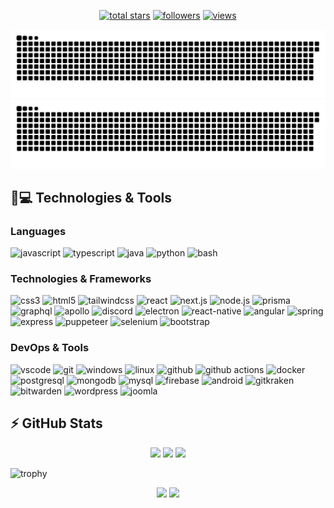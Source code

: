 <p align="center">
  <a href="https://github.com/Don-Cryptus?tab=repositories&sort=stargazers">
    <img alt="total stars" title="Total stars on GitHub" src="https://custom-icon-badges.herokuapp.com/badge/dynamic/json?logo=star&host=formatted-dynamic-badges.herokuapp.com&formatter=metric&style=for-the-badge&color=55960c&labelColor=488207&label=stars&query=%24.stars&url=https%3A%2F%2Fapi.github-star-counter.workers.dev%2Fuser%2FDon-Cryptus"/></a>
  <a href="https://github.com/Don-Cryptus?tab=followers">
    <img alt="followers" title="Follow me on Github" src="https://custom-icon-badges.herokuapp.com/github/followers/Don-Cryptus?color=236ad3&labelColor=1155ba&style=for-the-badge&logo=person-add&label=Follow&logoColor=white"/></a>
  <a href="https://github.com/Don-Cryptus/Simple-View-Counter">
    <img alt="views" title="GitHub profile views" src="https://komarev.com/ghpvc/?username=Don-Cryptus&style=for-the-badge&color=lightgrey"/></a>
</p>

![github contribution grid snake animation](https://raw.githubusercontent.com/don-cryptus/don-cryptus/output/github-contribution-grid-snake-dark.svg#gh-dark-mode-only)![github contribution grid snake animation](https://raw.githubusercontent.com/don-cryptus/don-cryptus/output/github-contribution-grid-snake.svg#gh-light-mode-only)

## 🚀💻 Technologies & Tools

### Languages

![javascript](https://img.shields.io/badge/javascript-black?style=flat-square&logo=javascript)
![typescript](https://img.shields.io/badge/typescript-black?style=flat-square&logo=typescript)
![java](https://custom-icon-badges.herokuapp.com/badge/java-black.svg?logo=java&logoColor=white&style=flat-square)
![python](https://img.shields.io/badge/python-black?style=flat-square&logo=python)
![bash](https://img.shields.io/badge/bash-black?style=flat-square&logo=gnu-bash)

### Technologies & Frameworks

![css3](https://img.shields.io/badge/css3-black?style=flat-square&logo=css3&logoColor=1572B6)
![html5](https://img.shields.io/badge/html5-black?style=flat-square&logo=html5)
![tailwindcss](https://img.shields.io/badge/tailwindcss-black?style=flat-square&logo=tailwindcss)
![react](https://img.shields.io/badge/react-black?style=flat-square&logo=react)
![next.js](https://img.shields.io/badge/next.js-black?style=flat-square&logo=next.js)
![node.js](https://img.shields.io/badge/node.js-black?style=flat-square&logo=node.js)
![prisma](https://img.shields.io/badge/prisma-black?style=flat-square&logo=prisma&logoColor=2D3748)
![graphql](https://img.shields.io/badge/graphql-black?style=flat-square&logo=graphql&logoColor=E10098)
![apollo](https://img.shields.io/badge/apollo-black?style=flat-square&logo=apollo-graphql)
![discord](https://img.shields.io/badge/discord.js-black?style=flat-square&logo=discord)
![electron](https://img.shields.io/badge/electron-black?style=flat-square&logo=electron)
![react-native](https://img.shields.io/badge/react_native-black?style=flat-square&logo=react)
![angular](https://img.shields.io/badge/angular-black?style=flat-square&logo=angular&logoColor=DD0031)
![spring](https://img.shields.io/badge/spring-black?style=flat-square&logo=spring)
![express](https://img.shields.io/badge/express-black?style=flat-square&logo=express)
![puppeteer](https://img.shields.io/badge/puppeteer-black?style=flat-square&logo=puppeteer)
![selenium](https://img.shields.io/badge/selenium-black?style=flat-square&logo=selenium)
![bootstrap](https://img.shields.io/badge/bootstrap-black?style=flat-square&logo=bootstrap)

### DevOps & Tools

![vscode](https://img.shields.io/badge/vscode-black?style=flat-square&logo=visual-studio-code&logoColor=007ACC)
![git](https://img.shields.io/badge/git-black?style=flat-square&logo=git)
![windows](https://img.shields.io/badge/windows-black?style=flat-square&logo=windows&logoColor=0078D6)
![linux](https://img.shields.io/badge/linux-black?style=flat-square&logo=linux)
![github](https://img.shields.io/badge/github-black?style=flat-square&logo=github)
![github actions](https://img.shields.io/badge/github_actions-black?style=flat-square&logo=github-actions)
![docker](https://img.shields.io/badge/docker-black?style=flat-square&logo=docker)
![postgresql](https://img.shields.io/badge/postgresql-black?style=flat-square&logo=postgresql)
![mongodb](https://img.shields.io/badge/mongodb-black?style=flat-square&logo=mongodb)
![mysql](https://img.shields.io/badge/mysql-black?style=flat-square&logo=mysql)
![firebase](https://img.shields.io/badge/firebase-black?style=flat-square&logo=firebase)
![android](https://img.shields.io/badge/android-black?style=flat-square&logo=android)
![gitkraken](https://img.shields.io/badge/gitkraken-black?style=flat-square&logo=gitkraken)
![bitwarden](https://img.shields.io/badge/bitwarden-black?style=flat-square&logo=bitwarden&logoColor=175DDC)
![wordpress](https://img.shields.io/badge/wordpress-black?style=flat-square&logo=wordpress)
![joomla](https://img.shields.io/badge/joomla-black?style=flat-square&logo=joomla)

## ⚡ GitHub Stats

<p align="center">
    <img height="124px" src="https://github-readme-streak-stats.herokuapp.com/?user=don-cryptus&hide_border=true&theme=dark" />
    <img height="124px" src="https://github-readme-stats.vercel.app/api?username=don-cryptus&hide_title=true&hide_border=true&show_icons=true&include_all_commits=true&count_private=true&line_height=21&hide_rank=true&theme=dark" />
    <img height="124px" src="https://github-readme-stats.vercel.app/api/top-langs/?username=don-cryptus&hide=html&hide_title=true&hide_border=true&layout=compact&langs_count=8&theme=dark" />
</p>

![trophy](https://github-profile-trophy.vercel.app/?username=Don-Cryptus&theme=onedark&column=-1)

<p align="center">
    <img height="133px" src="https://github-readme-stats.vercel.app/api/pin/?username=don-cryptus&repo=echat&theme=react&bg_color=1F222E&title_color=fff&icon_color=F8D866&hide_border=true&show_icons=false" />
    <img height="133px" src="https://github-readme-stats.vercel.app/api/pin/?username=don-cryptus&repo=echat&theme=react&bg_color=1F222E&title_color=fff&icon_color=F8D866&hide_border=true&show_icons=false" />
</p>
